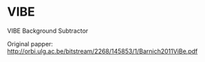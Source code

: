 VIBE
====

VIBE Background Subtractor

Original papper: http://orbi.ulg.ac.be/bitstream/2268/145853/1/Barnich2011ViBe.pdf